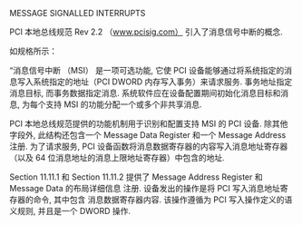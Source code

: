 
MESSAGE SIGNALLED INTERRUPTS

PCI 本地总线规范 Rev 2.2 （www.pcisig.com） 引入了消息信号中断的概念. 

如规格所示：

“消息信号中断 （MSI） 是一项可选功能, 它使 PCI 设备能够通过将系统指定的消息写入系统指定的地址（PCI DWORD 内存写入事务）来请求服务. 事务地址指定消息目标, 而事务数据指定消息. 系统软件应在设备配置期间初始化消息目标和消息, 为每个支持 MSI 的功能分配一个或多个非共享消息. 

PCI 本地总线规范提供的功能机制用于识别和配置支持 MSI 的 PCI 设备. 除其他字段外, 此结构还包含一个 Message Data Register 和一个 Message Address 注册. 为了请求服务, PCI 设备函数将消息数据寄存器的内容写入消息地址寄存器（以及 64 位消息地址的消息上限地址寄存器）中包含的地址. 

Section 11.11.1 和 Section 11.11.2 提供了 Message Address Register 和 Message Data 的布局详细信息
注册. 设备发出的操作是将 PCI 写入消息地址寄存器的命令, 其中包含
消息数据寄存器内容. 该操作遵循为 PCI 写入操作定义的语义规则, 并且是一个
DWORD 操作. 